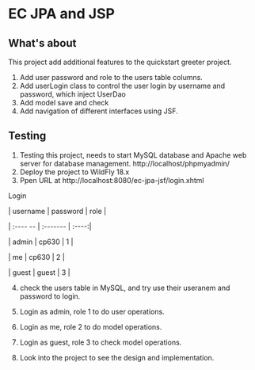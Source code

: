 EC JPA and JSP
========================

## What's about

This project add additional features to the quickstart greeter project. 

1. Add user password and role to the users table columns.
2. Add userLogin class to control the user login by username and password, which inject UserDao
3. Add model save and check
4. Add navigation of different interfaces using JSF. 


## Testing

1. Testing this project, needs to start MySQL database and Apache web server for database management. 
http://localhost/phpmyadmin/
2. Deploy the project to WildFly 18.x
3. Ppen URL at  http://localhost:8080/ec-jpa-jsf/login.xhtml

Login 

| username |  password |  role |

| :---- -- | :-------  | :----:|

| admin  |   cp630  |   1 |

|  me    |    cp630  |  2 |

|  guest |    guest  |  3 |


4. check the users table in MySQL, and try use their useranem and password to login. 

5. Login as admin, role 1 to do user operations.

6. Login as me, role 2 to do model operations.

7. Login as guest, role 3 to check model operations.

8. Look into the project to see the design and implementation. 



 